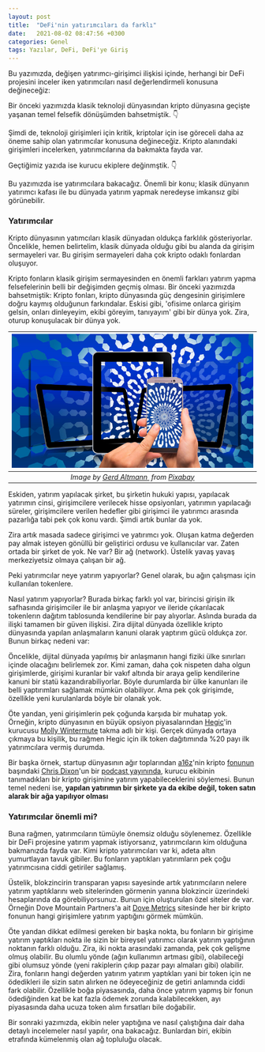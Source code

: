 ```yaml
---
layout: post
title:  "DeFi'nin yatırımcıları da farklı"
date:   2021-08-02 08:47:56 +0300
categories: Genel
tags: Yazılar, DeFi, DeFi'ye Giriş
---
```



Bu yazımızda, değişen yatırımcı-girişimci ilişkisi içinde, herhangi bir DeFi projesini inceler iken yatırımcıları nasıl değerlendirmeli konusuna değineceğiz: 

Bir önceki yazımızda klasik teknoloji dünyasından kripto dünyasına geçişte yaşanan temel felsefik dönüşümden bahsetmiştik. 👇

Şimdi de, teknoloji girişimleri için kritik, kriptolar için ise göreceli daha az öneme sahip olan yatırımcılar konusuna değineceğiz. Kripto alanındaki girişimleri incelerken, yatırımcılarına da bakmakta fayda var. 


Geçtiğimiz yazıda ise kurucu ekiplere değinmştik. 👇


Bu yazımızda ise yatırımcılara bakacağız. Önemli bir konu; klasik dünyanın yatırımcı kafası ile bu dünyada yatırım yapmak neredeyse imkansız gibi görünebilir. 

### Yatırımcılar
Kripto dünyasının yatımcıları klasik dünyadan oldukça farklılık gösteriyorlar. Öncelikle, hemen belirtelim, klasik dünyada olduğu gibi bu alanda da girişim sermayeleri var. Bu girişim sermayeleri daha çok kripto odaklı fonlardan oluşuyor. 

Kripto fonların klasik girişim sermayesinden en önemli farkları yatırım yapma felsefelerinin belli bir değişimden geçmiş olması. Bir önceki yazımızda bahsetmiştik: Kripto fonları, kripto dünyasında güç dengesinin girişimlere doğru kaymış olduğunun farkındalar.  Eskisi gibi, 'ofisime onlarca girişim gelsin, onları dinleyeyim, ekibi göreyim, tanıyayım' gibi bir dünya yok. Zira, oturup konuşulacak bir dünya yok. 

| ![digital](/assets/digitization-2007355_800.jpg)|
|:--:| 
| *Image by [Gerd Altmann ](https://pixabay.com/users/geralt-9301/) from [Pixabay](https://pixabay.com/)*|

Eskiden, yatırım yapılacak şirket, bu şirketin hukuki yapısı, yapılacak yatırımın cinsi, girişimcilere verilecek hisse opsiyonları, yatırımın yapılacağı süreler, girişimcilere verilen hedefler gibi girişimci ile yatırımcı arasında pazarlığa tabi pek çok konu vardı. Şimdi artık bunlar da yok. 

Zira artık masada sadece girişimci ve yatırımcı yok. Oluşan katma değerden pay almak isteyen gönüllü bir geliştirici ordusu ve kullanıcılar var. Zaten ortada bir şirket de yok. Ne var? Bir ağ (network). Üstelik yavaş yavaş merkeziyetsiz olmaya çalışan bir ağ. 

Peki yatırımcılar neye yatırım yapıyorlar? Genel olarak, bu ağın çalışması için kullanılan tokenlere. 

Nasıl yatırım yapıyorlar? Burada birkaç farklı yol var, birincisi girişin ilk safhasında girişimciler ile bir anlaşma yapıyor ve ileride çıkarılacak tokenlerın dağıtım tablosunda kendilerine bir pay alıyorlar. Aslında burada da ilişki tamamen bir güven ilişkisi. Zira dijital dünyada özellikle kripto dünyasında yapılan anlaşmaların kanuni olarak yaptırım gücü oldukça zor.  Bunun birkaç nedeni var:

Öncelikle, dijital dünyada yapılmış bir anlaşmanın hangi fiziki ülke sınırları içinde olacağını belirlemek zor. Kimi zaman, daha çok nispeten daha olgun girişimlerde, girişimi kuranlar bir vakıf altında bir araya gelip kendilerine kanuni bir statü kazandırabiliyorlar. Böyle durumlarda bir ülke kanunları ile belli yaptırımları sağlamak mümkün olabiliyor. Ama pek çok girişimde, özellikle yeni kurulanlarda böyle bir olanak yok. 

Öte yandan, yeni girişimlerin pek çoğunda karşıda bir muhatap yok. Örneğin, kripto dünyasının en büyük opsiyon piyasalarından [Hegic](https://www.hegic.co)'in kurucusu [Molly Wintermute](twitter.com/0mllwntrmt3) takma adlı bir kişi. Gerçek dünyada ortaya çıkmaya bu kişilik, bu rağmen Hegic için ilk token dağıtımında %20 payı ilk yatırımcılara vermiş durumda.  

Bir başka örnek, startup dünyasının ağır toplarından [a16z](https://a16z.com/)'nin kripto [fonunun](https://a16z.com/crypto/) başındaki [Chris Dixon](https://cdixon.org/)'un bir [podcast yayınında](https://shows.banklesshq.com/p/the-fourth-crypto-cycle-chris-dixon), kurucu ekibinin tanımadıkları bir kripto girişimine yatırım yapabileceklerini söylemesi. Bunun temel nedeni ise, **yapılan yatırımın bir şirkete ya da ekibe değil, token satın alarak bir ağa yapılıyor olması**

### Yatırımcılar önemli mi?

Buna rağmen, yatırımcıların tümüyle önemsiz olduğu söylenemez. Özellikle bir DeFi projesine yatırım yapmak istiyorsanız, yatırımcıların kim olduğuna bakmanızda fayda var. Kimi kripto yatırımcıları var ki, adeta altın yumurtlayan tavuk gibiler. Bu fonların yaptıkları yatırımların pek çoğu yatırımcısına ciddi getiriler sağlamış. 

Üstelik, blokzincirin transparan yapısı sayesinde artık yatırımcıların nelere yatırım yaptıklarını web sitelerinden görmenin yanına blokzincir üzerindeki hesaplarında da görebiliyorsunuz. Bunun için oluşturulan özel siteler de var. Örneğin Dove Mountain Partners'a ait [Dove Metrics](https://www.dovemetrics.com/) sitesinde her bir kripto fonunun hangi girişimlere yatırım yaptığını görmek mümkün. 

Öte yandan dikkat edilmesi gereken bir başka nokta, bu fonların bir girişime yatırım yaptıkları nokta ile sizin bir bireysel yatırımcı olarak yatırım yaptığının noktanın farklı olduğu. Zira, iki nokta arasındaki zamanda, pek çok gelişme olmuş olabilir. Bu olumlu yönde (ağın kullanımın artması gibi), olabileceği gibi olumsuz yönde (yeni rakiplerin çıkıp pazar payı almaları gibi) olabilir. Zira, fonların hangi değerden yatırım yatırım yaptıkları yani bir token için ne ödedikleri ile sizin satın alırken ne ödeyeceğiniz de getiri anlamında ciddi fark olabilir. Özellikle boğa piyasasında, daha önce yatırım yapmış bir fonun ödediğinden kat be kat fazla ödemek zorunda kalabilecekken, ayı piyasasında daha ucuza token alım fırsatları bile doğabilir. 

Bir sonraki yazımızda, ekibin neler yaptığına ve nasıl çalıştığına dair daha detaylı incelemeler nasıl yapılır, ona bakacağız. Bunlardan biri, ekibin etrafında kümelenmiş olan ağ topluluğu olacak. 
